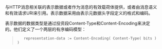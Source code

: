 与HTTP消息相关联的表示数据或者作为消息的有效载荷体提供，或者由消息语义和有效请求URI来引用。表示数据采用由表示元数据头字段定义的格式和编码。

表示数据的数据类型是通过投资段Content-Type和Content-Encoding来决定的。他们定义了一个两层的有序编码模型：
> ```
>    representation-data := Content-Encoding( Content-Type( bits ) )
> ```